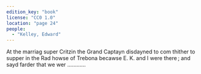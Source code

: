 ```yaml
---
edition_key: "book"
license: "CC0 1.0"
location: "page 24"
people:
  - "Kelley, Edward"
---
```

At the marriag super Critzin the Grand Captayn disdayned
to com thither to supper in the Rad howse of Trebona becawse
E. K. and I were there ; and sayd farder that we wer …………

